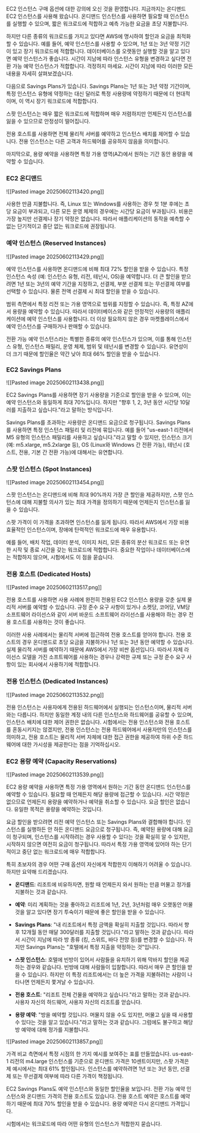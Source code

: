 EC2 인스턴스 구매 옵션에 대한 강의에 오신 것을 환영합니다. 지금까지는 온디맨드 EC2 인스턴스를 사용해 왔습니다. 온디맨드 인스턴스를 사용하면 필요할 때 인스턴스를 실행할 수 있으며, 짧은 워크로드에 적합하고 예측 가능한 요금을 초당 지불합니다.

하지만 다른 종류의 워크로드를 가지고 있다면 AWS에 명시하여 할인과 요금을 최적화할 수 있습니다. 예를 들어, 예약 인스턴스를 사용할 수 있으며, 1년 또는 3년 약정 기간이 있고 장기 워크로드에 적합합니다. 데이터베이스를 오랫동안 실행할 것을 알고 있다면 예약 인스턴스가 좋습니다. 시간이 지남에 따라 인스턴스 유형을 변경하고 싶다면 전환 가능 예약 인스턴스가 적합합니다. 걱정하지 마세요. 시간이 지남에 따라 이러한 모든 내용을 자세히 살펴보겠습니다.

다음으로 Savings Plans가 있습니다. Savings Plans는 1년 또는 3년 약정 기간이며, 특정 인스턴스 유형에 약정하는 대신 달러로 특정 사용량에 약정하기 때문에 더 현대적이며, 이 역시 장기 워크로드에 적합합니다.

스팟 인스턴스는 매우 짧은 워크로드에 적합하며 매우 저렴하지만 언제든지 인스턴스를 잃을 수 있으므로 안정성이 떨어집니다.

전용 호스트를 사용하면 전체 물리적 서버를 예약하고 인스턴스 배치를 제어할 수 있습니다. 전용 인스턴스는 다른 고객과 하드웨어를 공유하지 않음을 의미합니다.

마지막으로, 용량 예약을 사용하면 특정 가용 영역(AZ)에서 원하는 기간 동안 용량을 예약할 수 있습니다.

### EC2 온디맨드

![[Pasted image 20250602113420.png]]

사용한 만큼 지불합니다. 즉, Linux 또는 Windows를 사용하는 경우 첫 1분 후에는 초당 요금이 부과되고, 다른 모든 운영 체제의 경우에는 시간당 요금이 부과됩니다. 비용은 가장 높지만 선결제나 장기 약정은 없습니다. 따라서 애플리케이션의 동작을 예측할 수 없는 단기적이고 중단 없는 워크로드에 권장됩니다.

### 예약 인스턴스 (Reserved Instances)

![[Pasted image 20250602113429.png]]

예약 인스턴스를 사용하면 온디맨드에 비해 최대 72% 할인을 받을 수 있습니다. 특정 인스턴스 속성 (예: 인스턴스 유형, 리전, 테넌시, OS)을 예약합니다. 더 큰 할인을 받으려면 1년 또는 3년의 예약 기간을 지정하고, 선결제, 부분 선결제 또는 무선결제 여부를 선택할 수 있습니다. 물론 전액 선결제 시 최대 할인을 받을 수 있습니다.

범위 측면에서 특정 리전 또는 가용 영역으로 범위를 지정할 수 있습니다. 즉, 특정 AZ에서 용량을 예약할 수 있습니다. 따라서 데이터베이스와 같은 안정적인 사용량의 애플리케이션에 예약 인스턴스를 사용합니다. 더 이상 필요하지 않은 경우 마켓플레이스에서 예약 인스턴스를 구매하거나 판매할 수 있습니다.

전환 가능 예약 인스턴스라는 특별한 종류의 예약 인스턴스가 있으며, 이를 통해 인스턴스 유형, 인스턴스 패밀리, 운영 체제, 범위 및 테넌시를 변경할 수 있습니다. 유연성이 더 크기 때문에 할인율은 약간 낮아 최대 66% 할인을 받을 수 있습니다.

### EC2 Savings Plans

![[Pasted image 20250602113438.png]]

EC2 Savings Plans를 사용하면 장기 사용량을 기준으로 할인을 받을 수 있으며, 이는 예약 인스턴스와 동일하게 최대 70%입니다. 하지만 "향후 1, 2, 3년 동안 시간당 10달러를 지출하고 싶습니다."라고 말하는 방식입니다.

Savings Plans를 초과하는 사용량은 온디맨드 요금으로 청구됩니다. Savings Plans를 사용하면 특정 인스턴스 패밀리 및 리전에 묶입니다. 예를 들어 "us-east-1 리전에서 M5 유형의 인스턴스 패밀리를 사용하고 싶습니다."라고 말할 수 있지만, 인스턴스 크기 (예: m5.xlarge, m5.2xlarge 등), OS (Linux와 Windows 간 전환 가능), 테넌시 (호스트, 전용, 기본 간 전환 가능)에 대해서는 유연합니다.

### 스팟 인스턴스 (Spot Instances)

![[Pasted image 20250602113454.png]]

스팟 인스턴스는 온디맨드에 비해 최대 90%까지 가장 큰 할인을 제공하지만, 스팟 인스턴스에 대해 지불할 의사가 있는 최대 가격을 정의하기 때문에 언제든지 인스턴스를 잃을 수 있습니다. 

스팟 가격이 이 가격을 초과하면 인스턴스를 잃게 됩니다. 따라서 AWS에서 가장 비용 효율적인 인스턴스이며, 장애에 탄력적인 워크로드에 매우 유용합니다. 

예를 들어, 배치 작업, 데이터 분석, 이미지 처리, 모든 종류의 분산 워크로드 또는 유연한 시작 및 종료 시간을 갖는 워크로드에 적합합니다. 중요한 작업이나 데이터베이스에는 적합하지 않으며, 시험에서도 이 점을 묻습니다.

### 전용 호스트 (Dedicated Hosts)

![[Pasted image 20250602113517.png]]

전용 호스트를 사용하면 사용 사례에 완전히 전용된 EC2 인스턴스 용량을 갖춘 실제 물리적 서버를 예약할 수 있습니다. 규정 준수 요구 사항이 있거나 소켓당, 코어당, VM당 소프트웨어 라이선스와 같이 서버 바운드 소프트웨어 라이선스를 사용해야 하는 경우 전용 호스트를 사용하는 것이 좋습니다. 

이러한 사용 사례에서는 물리적 서버에 접근하여 전용 호스트를 얻어야 합니다. 전용 호스트의 경우 온디맨드로 초당 요금을 지불하거나 1년 또는 3년 동안 예약할 수 있습니다. 실제 물리적 서버를 예약하기 때문에 AWS에서 가장 비싼 옵션입니다. 따라서 자체 라이선스 모델을 가진 소프트웨어를 사용하는 경우나 강력한 규제 또는 규정 준수 요구 사항이 있는 회사에서 사용하기에 적합합니다.

### 전용 인스턴스 (Dedicated Instances)

![[Pasted image 20250602113532.png]]

전용 인스턴스는 사용자에게 전용된 하드웨어에서 실행되는 인스턴스이며, 물리적 서버와는 다릅니다. 하지만 동일한 계정 내의 다른 인스턴스와 하드웨어를 공유할 수 있으며, 인스턴스 배치에 대한 제어 권한은 없습니다. 시험에서는 전용 인스턴스와 전용 호스트를 혼동시키지는 않겠지만, 전용 인스턴스는 전용 하드웨어에서 사용자만의 인스턴스를 의미하고, 전용 호스트는 물리적 서버 자체에 대한 접근 권한을 제공하여 하위 수준 하드웨어에 대한 가시성을 제공한다는 점을 기억하십시오.

### EC2 용량 예약 (Capacity Reservations)

![[Pasted image 20250602113539.png]]

EC2 용량 예약을 사용하면 특정 가용 영역에서 원하는 기간 동안 온디맨드 인스턴스를 예약할 수 있습니다. 필요할 때 언제든지 해당 용량에 접근할 수 있습니다. 시간 약정은 없으므로 언제든지 용량을 예약하거나 예약을 취소할 수 있습니다. 요금 할인은 없습니다. 유일한 목적은 용량을 예약하는 것입니다. 

요금 할인을 받으려면 리전 예약 인스턴스 또는 Savings Plans와 결합해야 합니다. 인스턴스를 실행하든 안 하든 온디맨드 요금으로 청구됩니다. 
즉, 예약된 용량에 대해 요금이 청구되며, 인스턴스를 시작하려는 경우 사용할 수 있다는 것을 확실히 알 수 있지만, 시작하지 않으면 여전히 요금이 청구됩니다. 따라서 특정 가용 영역에 있어야 하는 단기적이고 중단 없는 워크로드에 매우 적합합니다.

특히 초보자의 경우 어떤 구매 옵션이 자신에게 적합한지 이해하기 어려울 수 있습니다. 하지만 요약해 드리겠습니다.

- **온디맨드**: 리조트에 비유하자면, 원할 때 언제든지 와서 원하는 만큼 머물고 정가를 지불하는 것과 같습니다.

- **예약**: 미리 계획하는 것을 좋아하고 리조트에 1년, 2년, 3년처럼 매우 오랫동안 머물 것을 알고 있다면 장기 투숙이기 때문에 좋은 할인을 받을 수 있습니다.

- **Savings Plans**: "내 리조트에서 특정 금액을 확실히 지출할 것입니다. 따라서 향후 12개월 동안 매달 300달러를 지출할 것입니다."라고 말하는 것과 같습니다. 따라서 시간이 지남에 따라 방 종류 (킹, 스위트, 바다 전망 등)를 변경할 수 있습니다. 하지만 Savings Plans는 "호텔에서 특정 지출을 약정하는 것"입니다.

- **스팟 인스턴스**: 호텔에 빈방이 있어서 사람들을 유치하기 위해 막바지 할인을 제공하는 경우와 같습니다. 빈방에 대해 사람들이 입찰합니다. 따라서 매우 큰 할인을 받을 수 있습니다. 하지만 이 특정 리조트에서는 더 높은 가격을 지불하려는 사람이 나타나면 언제든지 쫓겨날 수 있습니다.

- **전용 호스트**: "리조트 전체 건물을 예약하고 싶습니다."라고 말하는 것과 같습니다. 사용자 자신의 하드웨어, 사용자 자신의 리조트를 얻습니다.

- **용량 예약**: "방을 예약할 것입니다. 머물지 않을 수도 있지만, 머물고 싶을 때 사용할 수 있다는 것을 알고 있습니다."라고 말하는 것과 같습니다. 그럼에도 불구하고 해당 방 예약에 대해 정가를 지불합니다.


![[Pasted image 20250602113857.png]]

가격 비교 측면에서 특정 시점의 한 가지 예시를 보여주는 표를 만들었습니다. us-east-1 리전의 m4.large 인스턴스를 기준으로 온디맨드 가격은 10센트이지만, 스팟 가격은 제 예시에서는 최대 61% 할인됩니다. 인스턴스를 예약하려면 1년 또는 3년 동안, 선결제 또는 무선결제 여부에 따라 다른 가격이 책정됩니다. 

EC2 Savings Plans도 예약 인스턴스와 동일한 할인율을 보입니다. 전환 가능 예약 인스턴스와 온디맨드 가격의 전용 호스트도 있습니다. 전용 호스트 예약은 호스트를 예약하기 때문에 최대 70% 할인을 받을 수 있습니다. 용량 예약은 다시 온디맨드 가격입니다.

시험에서는 워크로드에 따라 어떤 유형의 인스턴스가 적합한지 묻습니다.